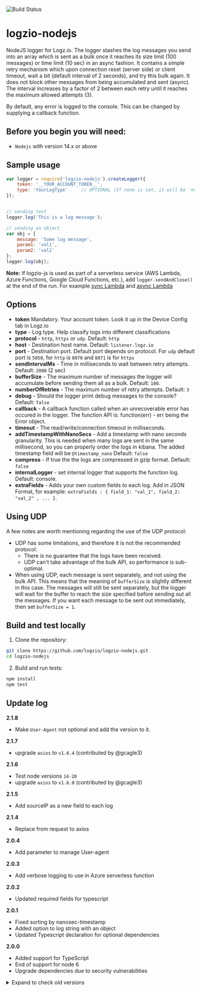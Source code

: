 ![Build Status](https://travis-ci.org/logzio/logzio-nodejs.svg?branch=master)

# logzio-nodejs  
NodeJS logger for Logz.io.
The logger stashes the log messages you send into an array which is sent as a bulk once it reaches its size limit (100 messages) or time limit (10 sec) in an async fashion.
It contains a simple retry mechanism which upon connection reset (server side) or client timeout, wait a bit (default interval of 2 seconds), and try this bulk again. It does not block other messages from being accumulated and sent (async). The interval increases by a factor of 2 between each retry until it reaches the maximum allowed attempts (3).

 By default, any error is logged to the console. This can be changed by supplying a callback function.

## Before you begin you will need:
- `Nodejs` with version 14.x or above

## Sample usage
```javascript
var logger = require('logzio-nodejs').createLogger({
    token: '__YOUR_ACCOUNT_TOKEN__',
    type: 'YourLogType'     // OPTIONAL (If none is set, it will be 'nodejs')
});


// sending text
logger.log('This is a log message');

// sending an object
var obj = {
    message: 'Some log message',
    param1: 'val1',
    param2: 'val2'
};
logger.log(obj);
```

**Note:** If logzio-js is used as part of a serverless service (AWS Lambda, Azure Functions, Google Cloud Functions, etc.), add `logger.sendAndClose()` at the end of the run. For example [sync Lambda](https://github.com/logzio/logzio-nodejs/blob/master/Serverless/lambda-sync.md) and [async Lambda](https://github.com/logzio/logzio-nodejs/blob/master/Serverless/lambda-async.md)

## Options

* **token**
    Mandatory. Your account token. Look it up in the Device Config tab in Logz.io
* **type** - Log type. Help classify logs into different classifications
* **protocol** - `http`, `https` or `udp`. Default: `http`
* **host** - Destination host name. Default: `listener.logz.io`
* **port** - Destination port. Default port depends on protocol. For `udp` default port is `5050`, for `http` is `8070` and `8071` is for `https`
* **sendIntervalMs** - Time in milliseconds to wait between retry attempts. Default: `2000` (2 sec)
* **bufferSize** - The maximum number of messages the logger will accumulate before sending them all as a bulk. Default: `100`.
* **numberOfRetries** - The maximum number of retry attempts. Default: `3`
* **debug** - Should the logger print debug messages to the console? Default: `false`
* **callback** - A callback function called when an unrecoverable error has occured in the logger. The function API is: function(err) - err being the Error object.
* **timeout** - The read/write/connection timeout in milliseconds.
* **addTimestampWithNanoSecs** - Add a timestamp with nano seconds granularity. This is needed when many logs are sent in the same millisecond, so you can properly order the logs in kibana. The added timestamp field will be `@timestamp_nano` Default: `false`
* **compress** - If true the the logs are compressed in gzip format. Default: `false`
* **internalLogger** - set internal logger that supports the function log. Default: console.
* **extraFields** - Adds your own custom fields to each log. Add in JSON Format, for example: `extraFields : { field_1: "val_1", field_2: "val_2" , ... }`.


## Using UDP
A few notes are worth mentioning regarding the use of the UDP protocol:
* UDP has some limitations, and therefore it is not the recommended protocol:
  * There is no guarantee that the logs have been received.
  * UDP can't take advantage of the bulk API, so performance is sub-optimal.
* When using UDP, each message is sent separately, and not using the bulk API. This means that the meaning of `bufferSize` is slightly different in this case. The messages will still be sent separately, but the logger will wait for the buffer to reach the size specified before sending out all the messages. If you want each message to be sent out immediately, then set `bufferSize = 1`.

## Build and test locally
1. Clone the repository:
  ```bash
  git clone https://github.com/logzio/logzio-nodejs.git
  cd logzio-nodejs
  ```
2. Build and run tests:
  ```bash
  npm install
  npm test
  ```

## Update log
**2.1.8**
- Make `User-Agent` not optional and add the version to it.

**2.1.7**
- upgrade `axios` to `v1.6.4` (contributed by @gcagle3)

**2.1.6**
- Test node versions `14-20`
- upgrade `axios` to `v1.6.0` (contributed by @gcagle3)

**2.1.5**
- Add sourceIP as a new field to each log

**2.1.4**
- Replace from request to axios

**2.0.4**
- Add parameter to manage User-agent

**2.0.3**
- Add verbose logging to use in Azure serverless function

**2.0.2**
- Updated required fields for typescript

**2.0.1**
- Fixed sorting by nanosec-timestamp
- Added option to log string with an object
- Updated Typescript declaration for optional dependencies

**2.0.0**
- Added support for TypeScript
- End of support for node 6
- Upgrade dependencies due to security vulnerabilities 

<details>
  <summary markdown="span"> Expand to check old versions </summary>
 
**1.0.4 - 1.0.6**
- Upgrade dependencies due to security vulnerabilities 

**1.0.3**
- Added the bulk to the callback in case the send failed

**1.0.2**
- Handle no Error code on bad requests

**1.0.1**
- ES6
- Support node greater than node 6
- Added gzip compress option
- Added internal logger option 

**0.4.14**  
- UDP callback bug fix + tests
- UDP close connection bug fix + tests
- ESLint

**0.4.12**  
- Updated ability to add custom port

**0.4.6**  
- Updated moment (v2.19.3) and request (v2.81.0) packages 

**0.4.4**  
- `@timestamp` and `@timestamp_nano` will no longer be overriden given a custom value by the user. 

**0.4.3**  
- Add the `@timestamp` field to the logs on the client's machine (and not when it reaches the server)

**0.4.1**
- Updated `request` dependency to 2.75.0

**0.4.0**
- Fixed issue #12 - added support for UDP
- Minor refactorings

**0.3.10**
- Fixed issue #17 - sendAndClose() wasn't actually closing the timer

**0.3.9**
- Added option to add a timestamp with nano second granularity

**0.3.8**
- Updated listener url
- Added `sendAndClose()` method which immediately sends the queued messages and clears the global timer
- Added option to supress error messages

**0.3.6**
- Fixed URL for github repository in package.json

**0.3.5**
- Bug fix : upon retry (in case of network error), the message gets sent forever  

**0.3.4**
- Bug fix : `jsonToString()` was throwing an error in the catch()block  

**0.3.2**  
- Enhancement : Added option to attach extra fields to each log in a specific instance of the logger.

**0.3.1**
- Bug fix : When calling `log` with a string parameter, the object isn't constructed properly.  

</details>

